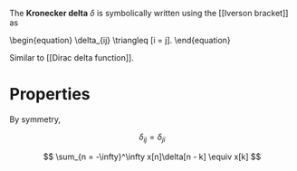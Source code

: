 The **Kronecker delta** $\delta$ is symbolically written using the [[Iverson bracket]] as

\begin{equation}
\delta_{ij} \triangleq [i = j].
\end{equation}

Similar to [[Dirac delta function]].

# Properties

By symmetry,

$$
\delta_{ij} = \delta_{ji}
$$

$$
\sum_{n = -\infty}^\infty x[n]\delta[n - k] \equiv x[k]
$$

